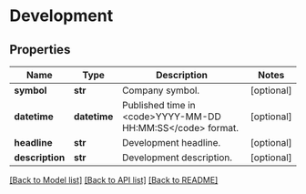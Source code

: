 # Development

## Properties
Name | Type | Description | Notes
------------ | ------------- | ------------- | -------------
**symbol** | **str** | Company symbol. | [optional] 
**datetime** | **datetime** | Published time in &lt;code&gt;YYYY-MM-DD HH:MM:SS&lt;/code&gt; format. | [optional] 
**headline** | **str** | Development headline. | [optional] 
**description** | **str** | Development description. | [optional] 

[[Back to Model list]](../README.md#documentation-for-models) [[Back to API list]](../README.md#documentation-for-api-endpoints) [[Back to README]](../README.md)


